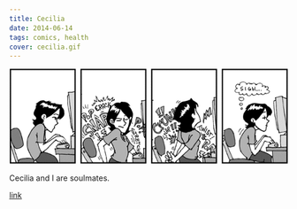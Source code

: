 ```yaml
---
title: Cecilia
date: 2014-06-14
tags: comics, health
cover: cecilia.gif
---
```


![Cecilia](../images/cecilia.gif)

Cecilia and I are soulmates.

[link](http://www.phdcomics.com/comics/archive.php?comicid=170)
